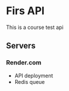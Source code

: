 # Firs API
This is a course test api


## Servers

### Render.com
* API deployment 
* Redis queue


